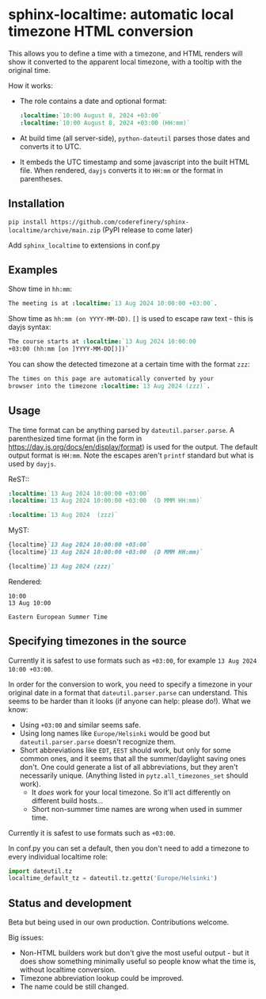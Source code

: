 # sphinx-localtime: automatic local timezone HTML conversion

This allows you to define a time with a timezone, and HTML renders
will show it converted to the apparent local timezone, with a tooltip
with the original time.

How it works:

* The role contains a date and optional format:

  ```rst
  :localtime:`10:00 August 8, 2024 +03:00`
  :localtime:`10:00 August 8, 2024 +03:00 (HH:mm)`
  ```
* At build time (all server-side), `python-dateutil` parses those
  dates and converts it to UTC.
* It embeds the UTC timestamp and some javascript into the built HTML
  file.  When rendered, `dayjs` converts it to `HH:mm` or the format
  in parentheses.



## Installation

`pip install
https://github.com/coderefinery/sphinx-localtime/archive/main.zip`
(PyPI release to come later)

Add `sphinx_localtime` to extensions in conf.py



## Examples

Show time in `hh:mm`:
```rst
The meeting is at :localtime:`13 Aug 2024 10:00:00 +03:00`.
```

Show time as `hh:mm (on YYYY-MM-DD)`. `[]` is used to escape raw
text - this is dayjs syntax:

```rst
The course starts at :localtime:`13 Aug 2024 10:00:00
+03:00 (hh:mm [on ]YYYY-MM-DD[)])`
```

You can show the detected timezone at a certain time with the format
`zzz`:
```rst
The times on this page are automatically converted by your
browser into the timezone :localtime:`13 Aug 2024 (zzz)`.
```



## Usage

The time format can be anything parsed by `dateutil.parser.parse`.  A
parenthesized time format (in the form in
<https://day.js.org/docs/en/display/format>) is used for the output.
The default output format is `HH:mm`.  Note the escapes aren't
`printf` standard but what is used by `dayjs`.

ReST::
```rst
:localtime:`13 Aug 2024 10:00:00 +03:00`
:localtime:`13 Aug 2024 10:00:00 +03:00  (D MMM HH:mm)`

:localtime:`13 Aug 2024  (zzz)`
```

MyST:

```md
{localtime}`13 Aug 2024 10:00:00 +03:00`
{localtime}`13 Aug 2024 10:00:00 +03:00  (D MMM HH:mm)`

{localtime}`13 Aug 2024 (zzz)`
```

Rendered:
```
10:00
13 Aug 10:00

Eastern European Summer Time
```



## Specifying timezones in the source

Currently it is safest to use formats such as `+03:00`, for example
`13 Aug 2024 10:00 +03:00`.

In order for the conversion to work, you need to specify a timezone in
your original date in a format that `dateutil.parser.parse` can
understand.  This seems to be harder than it looks (if anyone can
help: please do!).  What we know:

* Using `+03:00` and similar seems safe.
* Using long names like `Europe/Helsinki` would be good but
  `dateutil.parser.parse` doesn't recognize them.
* Short abbreviations like `EDT`, `EEST` should work, but only for
  some common ones, and it seems that all the summer/daylight saving
  ones don't.  One could generate a list of all abbreviations, but
  they aren't necessarily unique. (Anything listed in
  `pytz.all_timezones_set` should work).
  * It *does* work for your local timezone.  So it'll act differently
    on different build hosts...
  * Short non-summer time names are wrong when used in summer time.

Currently it is safest to use formats such as `+03:00`.

In conf.py you can set a default, then you don't need to add a
timezone to every individual localtime role:

```python
import dateutil.tz
localtime_default_tz = dateutil.tz.gettz('Europe/Helsinki')
```



## Status and development

Beta but being used in our own production.  Contributions welcome.

Big issues:

* Non-HTML builders work but don't give the most useful output - but
  it does show something minimally useful so people know what the time
  is, without localtime conversion.
* Timezone abbreviation lookup could be improved.
* The name could be still changed.
